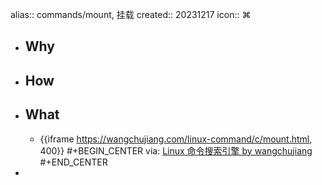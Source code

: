 alias:: commands/mount, 挂载
created:: 20231217
icon:: ⌘
- ## Why
- ## How
- ## What
  - {{iframe https://wangchujiang.com/linux-command/c/mount.html, 400}}
    #+BEGIN_CENTER
    via: [Linux 命令搜索引擎 by wangchujiang](https://wangchujiang.com/linux-command/c/mount.html)
    #+END_CENTER
-